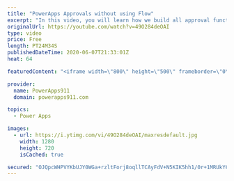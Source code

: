 ```yaml
---
title: "PowerApps Approvals without using Flow"
excerpt: "In this video, you will learn how we build all approval functionality directly into Power Apps instead of flow. We do this for greater flexibility, more control, and a better user experience.   Part 1 to build this app starts here https://www.youtube.com/watch?v=xgznk4XlPCo Deep Linking is covered here"
originalUrl: https://youtube.com/watch?v=49O284deOAI
type: video
price: Free
length: PT24M34S
publishedDateTime: 2020-06-07T21:33:01Z
heat: 64

featuredContent: "<iframe width=\"800\" height=\"500\" frameborder=\"0\" src=\"https://www.youtube.com/embed/49O284deOAI\" allow=\"accelerometer; autoplay; encrypted-media; gyroscope; picture-in-picture\" allowfullscreen></iframe>"

provider:
  name: PowerApps911
  domain: powerapps911.com

topics:
  - Power Apps

images:
  - url: https://i.ytimg.com/vi/49O284deOAI/maxresdefault.jpg
    width: 1280
    height: 720
    isCached: true

secured: "OJQpcWHPVYKbUJY0WGa+rzltForj8oqllTCAyFdV+N5KIK5hh1/0r+1MRUkY6ofHrrh4JzAQJNBUOX4uXcMiwH53CCBxDbNScN4szunxvYchgpCRfu4l3G4GyTZeCAAKoAvOco1+ppyC+kv9PJguq5J5xD2QYpOd9EcrfWnFzl4B395O2RQF8kzYDwUyOjlEuzq0HT8IupgXAUPRCRd8v6lvO8/68X2PJPJnN41o/GEoFIiIbUthFNVEimvJly54hGsWXaApnwRpfzN/ecmKOkkTm69CSG7mrLgrC7JIq7+UBNRKHKNrG/wVYfxB0soxS6NBnPPhL57+GwkxS75h0wMM5yC3V48Iiu2eLTBR4+dQAnQ7o5dfyAZb9kD/jsxOlq5cIPdCHZQocpv/k9mBNZrz/5LVMcUVq1yFlWcN9ds=;SkCpdhij2OSgRvHtbc1w6g=="
---
```


